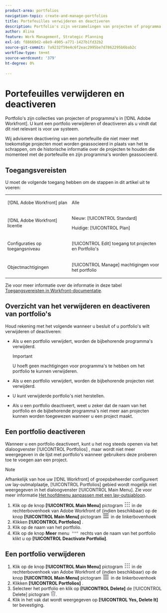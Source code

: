 ```yaml
---
product-area: portfolios
navigation-topic: create-and-manage-portfolios
title: Portefeuilles verwijderen en deactiveren
description: Portfolio's zijn verzamelingen van projecten of programma's in Adobe Workfront. U kunt een portfolio verwijderen of deactiveren als u vindt dat dit niet relevant is voor uw systeem.
author: Alina
feature: Work Management, Strategic Planning
exl-id: f88669d2-e8e9-4905-a771-1427b1fd32b2
source-git-commit: 7a9232f59e4c6f2eac2995be7d7862295b6bab2c
workflow-type: tm+mt
source-wordcount: '379'
ht-degree: 0%

---
```


# Portefeuilles verwijderen en deactiveren

<!--Audited: 2/2024-->

Portfolio&#39;s zijn collecties van projecten of programma&#39;s in [!DNL Adobe Workfront]. U kunt een portfolio verwijderen of deactiveren als u vindt dat dit niet relevant is voor uw systeem.

Wij adviseren deactivering van een portefeuille die niet meer met toekomstige projecten moet worden geassocieerd in plaats van het te schrappen, om de historische informatie over de projecten te houden die momenteel met de portefeuille en zijn programma&#39;s worden geassocieerd.

## Toegangsvereisten

U moet de volgende toegang hebben om de stappen in dit artikel uit te voeren:

<table style="table-layout:auto"> 
 <col> 
 <col> 
 <tbody> 
  <tr> 
   <td role="rowheader">[!DNL Adobe Workfront] plan</td> 
   <td> <p>Alle </p> </td> 
  </tr> 
  <tr> 
   <td role="rowheader">[!DNL Adobe Workfront] licentie</td> 
   <td> <p>Nieuw: [!UICONTROL Standard] </p>
   <p>Huidige: [!UICONTROL Plan] </p> </td> 
  </tr> 
  <tr> 
   <td role="rowheader">Configuraties op toegangsniveau</td> 
   <td> <p>[!UICONTROL Edit] toegang tot projecten en Portfolio's</p>  </td> 
  </tr> 
  <tr> 
   <td role="rowheader">Objectmachtigingen</td> 
   <td> <p>[!UICONTROL Manage] machtigingen voor het portfolio </p> </td> 
  </tr> 
 </tbody> 
</table>

Zie voor meer informatie over de informatie in deze tabel [Toegangsvereisten in Workfront-documentatie](/help/quicksilver/administration-and-setup/add-users/access-levels-and-object-permissions/access-level-requirements-in-documentation.md).

## Overzicht van het verwijderen en deactiveren van portfolio&#39;s

Houd rekening met het volgende wanneer u besluit of u portfolio&#39;s wilt verwijderen of deactiveren:

* Als u een portfolio verwijdert, worden de bijbehorende programma&#39;s verwijderd.

  >[!IMPORTANT]
  >
  >U hoeft geen machtigingen voor programma&#39;s te hebben om het portfolio te kunnen verwijderen.

* Als u een portfolio verwijdert, worden de bijbehorende projecten niet verwijderd.
* U kunt verwijderde portfolio&#39;s niet herstellen.
* Als u een portfolio deactiveert, weet u zeker dat de naam van het portfolio en de bijbehorende programma&#39;s niet meer aan projecten kunnen worden toegewezen wanneer u een project maakt.

## Een portfolio deactiveren

Wanneer u een portfolio deactiveert, kunt u het nog steeds openen via het dialoogvenster [!UICONTROL Portfolios] , maar wordt niet meer weergegeven in de lijst met portfolio&#39;s wanneer gebruikers deze proberen toe te voegen aan een project.

>[!NOTE]
>
>Afhankelijk van hoe uw [!DNL Workfront] of groepsbeheerder configureert uw lay-outmalplaatje, [!UICONTROL Portfolios] gebied wordt mogelijk niet weergegeven in het dialoogvenster [!UICONTROL Main Menu]. Zie voor meer informatie [Het hoofdmenu aanpassen met een lay-outsjabloon](../../../administration-and-setup/customize-workfront/use-layout-templates/customize-main-menu.md).

1. Klik op de knop **[!UICONTROL Main Menu]** pictogram ![Hoofdmenu](/help/_includes/assets/main-menu-icon.png) in de rechterbovenhoek van Adobe Workfront of (indien beschikbaar) op de knop **[!UICONTROL Main Menu]** pictogram ![Hoofdmenu](/help/_includes/assets/main-menu-icon-left-nav.png) in de linkerbovenhoek
1. Klikken **[!UICONTROL Portfolios]** .
1. Klik op de naam van het portfolio.
1. Klik op de knop **Meer** menu ![](assets/more-icon.png) rechts van de naam van het portfolio klikt u op **[!UICONTROL Deactivate Portfolio]**.

## Een portfolio verwijderen

1. Klik op de knop **[!UICONTROL Main Menu]** pictogram ![Hoofdmenu](/help/_includes/assets/main-menu-icon.png) in de rechterbovenhoek van Adobe Workfront of (indien beschikbaar) op de knop **[!UICONTROL Main Menu]** pictogram ![Hoofdmenu](/help/_includes/assets/main-menu-icon-left-nav.png) in de linkerbovenhoek
1. Klikken **[!UICONTROL Portfolios]** .
1. Selecteer het portfolio en klik op **[!UICONTROL Delete]**&#x200B; de [!UICONTROL Delete] pictogram ![](assets/delete.png).
1. Klik in het vak dat wordt weergegeven op **[!UICONTROL Yes, Delete It]** ter bevestiging.
